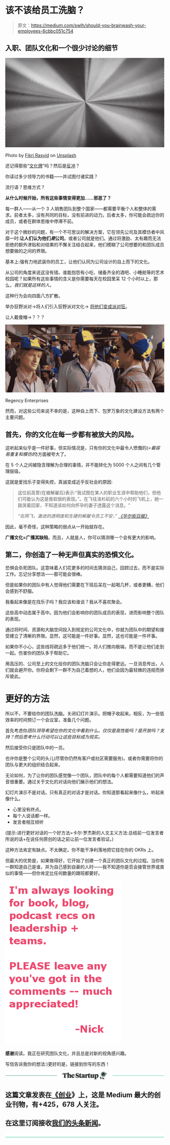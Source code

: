 # 该不该给员工洗脑？

> 原文：<https://medium.com/swlh/should-you-brainwash-your-employees-6cbbc051c754>

## 入职、团队文化和一个很少讨论的细节

![](img/745ccb3f5377e66cd9152f2ebf7d83d4.png)

Photo by [Fikri Rasyid](https://unsplash.com/photos/FnKKF2bATEE?utm_source=unsplash&utm_medium=referral&utm_content=creditCopyText) on [Unsplash](https://unsplash.com/search/photos/hypnotize?utm_source=unsplash&utm_medium=referral&utm_content=creditCopyText)

还记得那些“[文化牌](/swlh/the-very-best-company-culture-decks-on-the-web-5a3de60c0bb9)”吗？然后是[反冲](https://www.nytimes.com/2016/04/10/books/review/disrupted-by-dan-lyons.html)？

你读过多少领导力的书籍——并试图付诸实践？

流行语？思维方式？

**从什么时候开始，所有这些事情变得更加……邪恶了？**

每一群人——从一个 3 人销售团队到整个国家——都需要平衡个人和整体的需求。前者太多，没有共同的目标，没有前进的动力。后者太多，你可能会疏远你的成员，或者在群体思维中停滞不前。

对于这个微妙的问题，有一个不可思议的解决方案，它在领先公司及其模仿者中风靡一时:**让人们认为他们*是*公司**。或者公司就是他们。通过将激励、太有趣而无法拒绝的额外津贴和对结果的不懈关注结合起来，他们模糊了公司想要的和团队成员想要做的之间的界限。

基本上:强有力地武装你的员工，让他们认同为公司设计的自上而下的文化。

从公司的角度来说这没有错。谁能抱怨有小吃、储备齐全的酒吧、小睡舱等的艺术校园呢？如果所有这些事情的含义是你需要每天在校园里呆 12 个小时以上，那么，*我们就是这样的人。*

这种行为会向四面八方扩散。

举办狂野派对→将人们引入狂野派对文化→ [将他们变成派对狂](http://fortune.com/2016/02/23/zenefits-sex-office-ban/)。

让人戴傻帽→？？？

![](img/6b3822cc824a0129161bee6ee5f2a361.png)

Regency Enterprises

然而，对这些公司来说不幸的是，这种自上而下、包罗万象的文化建设方法有两个主要问题。

## **首先，你的文化在每一步都有被放大的风险**。

这听起来似乎是一件好事，但实际情况是，只有你的文化中最令人愤慨的(*=最容易重复和模仿的*)方面被夸大了。

在 5 个人之间被隐含理解为合理的事情，并不能转化为 5000 个人之间有几个管理层级。

这就是爱找乐子变得失控，真诚变成近乎反社会的原因:

> 这位前高管(在被解雇后)表示:“我试图在某人的职业生涯中帮助他们，但他们可能认为这是我软弱的表现。”。在飞往洛杉矶的六个小时的飞机上，她一路哭着回家，不知道该如何向怀孕的妻子透露这个消息。"
> 
> *“在网飞，激进的透明度和生硬的解雇令员工不安，”* [*《华尔街日报》*](https://www.wsj.com/articles/at-netflix-radical-transparency-and-blunt-firings-unsettle-the-ranks-1540497174)

因此，毫不奇怪，这种策略的弱点从一开始就存在。

**广播文化=广播其缺陷**。而且，人就是人，你可以猜测哪一个会有更大的影响。

## 第二，你创造了一种无声但真实的恐惧文化。

恐惧会杀死团队。这意味着人们花更多的时间去猜测自己，回顾过去，而不是实际工作。忘记分享想法——那可能会很棒。

但是如果你的团队中有人觉得他们需要在下班后呆在一起喝几杯，或者更糟，他们会感到不舒服。

我看起来像是在找乐子吗？我应该和谁谈？我从不喜欢聚会。

这些高中动态属于高中。因为他们会影响你的团队成员的表现，进而影响整个团队的表现。

通过将时间、资源和大脑空间投入到规定的公司文化中，你就为团队中的期望和接受建立了清晰的界限。显然，这可能是一件好事。显然，这也可能是一件坏事。

如果你不小心，这些线将疏远多于他们统一。将人们推向极端，而不是让他们走到一起。伤害你的团队多于帮助它。

用高压的、公司至上的文化给你的团队洗脑只会让你走得更远。一旦消息传出，人们就会避开你。你将会剩下一群不为自己着想的人，他们会因为最轻微的违规而排斥彼此。

# 更好的方法

所以不，不要给你的团队洗脑。关闭幻灯片演示。把帽子收起来。相反，为一些低效率的时间预订一个会议室，准备几个问题。

首先考虑你*团队领导希望在你的文化中看到什么。仅仅是高性能吗？是开放吗？支持？然后思考什么行动可以让这些目标成为现实。*

然后接受你只是团队中的一员。

也许你是整个公司的头儿(尽管你仍然有客户或社区需要服务)。或者你需要将你的团队与更大的组织结合起来。

无论如何，为了让你的团队感觉像一个团队，团队中的每个人都需要知道他们的声音很重要。通过关于文化的对话向他们展示他们的想法。

幻灯片演示不是对话。只有真正的对话才是对话。你知道那看起来像什么，听起来像什么。

*   心里没有终点。
*   每个人说话都一样。
*   发言者相互倾听

(提示:进行更好对话的一个好方法=卡尔·罗杰斯的人文主义方法:总结前一位发言者所说的话+在说任何原创的话之前让前一位发言者验证。)

这种方法肯定有缺点。不太确定。你不能干净利落地把它挂在你的 OKRs 上。

但最大的优势是，如果做得好，它开始了创建一个真正的团队文化的过程。当你有一群知道自己是谁，并为自己感到自豪的人时——我不知道你是否会接管世界或类似的事情——但你肯定比任何数量的跟班都要好。

![](img/0b3f0a440604cacf5fd94c8c3cbc2f67.png)

**感谢**阅读。我正在研究团队文化，并且总是对新的视角感兴趣。

写信告诉我你的想法:)更好的是，链接到你写的东西！

[![](img/308a8d84fb9b2fab43d66c117fcc4bb4.png)](https://medium.com/swlh)

## 这篇文章发表在[《创业](https://medium.com/swlh)》上，这是 Medium 最大的创业刊物，有+425，678 人关注。

## 在这里订阅接收[我们的头条新闻](https://growthsupply.com/the-startup-newsletter/)。

[![](img/b0164736ea17a63403e660de5dedf91a.png)](https://medium.com/swlh)